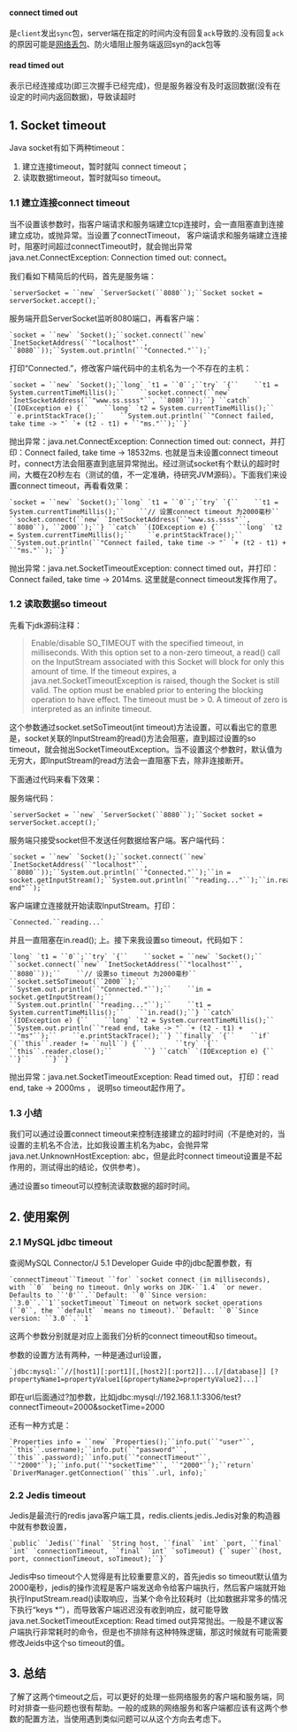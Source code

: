 #### connect  timed out  

 是`client`发出`sync`包，server端在指定的时间内没有回复`ack`导致的.没有回复`ack`的原因可能是[网络丢包](https://www.baidu.com/s?wd=%E7%BD%91%E7%BB%9C%E4%B8%A2%E5%8C%85&tn=24004469_oem_dg&rsv_dl=gh_pl_sl_csd)、防火墙阻止服务端返回syn的ack包等 

#### read timed out 

表示已经连接成功(即三次握手已经完成)，但是服务器没有及时返回数据(没有在设定的时间内返回数据)，导致读超时

## 1. Socket timeout

Java socket有如下两种timeout：

1. 建立连接timeout，暂时就叫 connect timeout；
2. 读取数据timeout，暂时就叫so timeout。

### 1.1 建立连接connect timeout

当不设置该参数时，指客户端请求和服务端建立tcp连接时，会一直阻塞直到连接建立成功，或抛异常。当设置了connectTimeout， 客户端请求和服务端建立连接时，阻塞时间超过connectTimeout时，就会抛出异常java.net.ConnectException: Connection timed out: connect。

我们看如下精简后的代码，首先是服务端：

```
`serverSocket = ``new` `ServerSocket(``8080``);``Socket socket = serverSocket.accept();`
```

服务端开启ServerSocket监听8080端口，再看客户端：

```
`socket = ``new` `Socket();``socket.connect(``new` `InetSocketAddress(``"localhost"``, ``8080``));``System.out.println(``"Connected."``);`
```

打印“Connected.”，修改客户端代码中的主机名为一个不存在的主机：

```
`socket = ``new` `Socket();``long` `t1 = ``0``;``try` `{``    ``t1 = System.currentTimeMillis();``    ``socket.connect(``new` `InetSocketAddress(``"www.ss.ssss"``, ``8080``));``} ``catch` `(IOException e) {``    ``long` `t2 = System.currentTimeMillis();``    ``e.printStackTrace();``    ``System.out.println(``"Connect failed, take time -> "` `+ (t2 - t1) + ``"ms."``);``}`
```

抛出异常：java.net.ConnectException: Connection timed out: connect，并打印：Connect failed, take time -> 18532ms. 也就是当未设置connect timeout时，connect方法会阻塞直到底层异常抛出。经过测试socket有个默认的超时时间，大概在20秒左右（测试的值，不一定准确，待研究JVM源码）。下面我们来设置connect timeout，再看看效果：

```
`socket = ``new` `Socket();``long` `t1 = ``0``;``try` `{``    ``t1 = System.currentTimeMillis();``    ``// 设置connect timeout 为2000毫秒``    ``socket.connect(``new` `InetSocketAddress(``"www.ss.ssss"``, ``8080``), ``2000``);``} ``catch` `(IOException e) {``    ``long` `t2 = System.currentTimeMillis();``    ``e.printStackTrace();``    ``System.out.println(``"Connect failed, take time -> "` `+ (t2 - t1) + ``"ms."``);``}`
```

抛出异常：java.net.SocketTimeoutException: connect timed out，并打印：Connect failed, take time -> 2014ms. 这里就是connect timeout发挥作用了。

### 1.2 读取数据so timeout

先看下jdk源码注释：

> Enable/disable SO_TIMEOUT with the specified timeout, in milliseconds. With this option set to a non-zero timeout, a read() call on the InputStream associated with this Socket will block for only this amount of time. If the timeout expires, a java.net.SocketTimeoutException is raised, though the Socket is still valid. The option must be enabled prior to entering the blocking operation to have effect. The timeout must be > 0. A timeout of zero is interpreted as an infinite timeout.

这个参数通过socket.setSoTimeout(int timeout)方法设置，可以看出它的意思是，socket关联的InputStream的read()方法会阻塞，直到超过设置的so timeout，就会抛出SocketTimeoutException。当不设置这个参数时，默认值为无穷大，即InputStream的read方法会一直阻塞下去，除非连接断开。

下面通过代码来看下效果：

服务端代码：

```
`serverSocket = ``new` `ServerSocket(``8080``);``Socket socket = serverSocket.accept();`
```

服务端只接受socket但不发送任何数据给客户端。客户端代码：

```
`socket = ``new` `Socket();``socket.connect(``new` `InetSocketAddress(``"localhost"``, ``8080``));``System.out.println(``"Connected."``);``in = socket.getInputStream();``System.out.println(``"reading..."``);``in.read();``System.out.println(``"read end"``);`
```

客户端建立连接就开始读取InputStream。打印：

```
`Connected.``reading...`
```

并且一直阻塞在in.read(); 上。接下来我设置so timeout，代码如下：

```
`long` `t1 = ``0``;``try` `{``    ``socket = ``new` `Socket();``    ``socket.connect(``new` `InetSocketAddress(``"localhost"``, ``8080``));``    ``// 设置so timeout 为2000毫秒``    ``socket.setSoTimeout(``2000``);``    ``System.out.println(``"Connected."``);``    ``in = socket.getInputStream();``    ``System.out.println(``"reading..."``);``    ``t1 = System.currentTimeMillis();``    ``in.read();``} ``catch` `(IOException e) {``    ``long` `t2 = System.currentTimeMillis();``    ``System.out.println(``"read end, take -> "` `+ (t2 - t1) + ``"ms"``);``    ``e.printStackTrace();``} ``finally` `{``    ``if` `(``this``.reader != ``null``) {``        ``try` `{``            ``this``.reader.close();``        ``} ``catch` `(IOException e) {``        ``}``    ``}``}`
```

抛出异常：java.net.SocketTimeoutException: Read timed out， 打印：read end, take -> 2000ms ， 说明so timeout起作用了。

### 1.3 小结

我们可以通过设置connect timeout来控制连接建立的超时时间（不是绝对的，当设置的主机名不合法，比如我设置主机名为abc，会抛异常java.net.UnknownHostException: abc，但是此时connect timeout设置是不起作用的，测试得出的结论，仅供参考）。

通过设置so timeout可以控制流读取数据的超时时间。

## 2. 使用案例

### 2.1 MySQL jdbc timeout

查阅MySQL Connector/J 5.1 Developer Guide 中的jdbc配置参数，有

```
`connectTimeout``Timeout ``for` `socket connect (in milliseconds), with ``0` `being no timeout. Only works on JDK-``1.4` `or newer. Defaults to ``'0'``.``Default: ``0``Since version: ``3.0``.``1``socketTimeout``Timeout on network socket operations (``0``, the ``default` `means no timeout).``Default: ``0``Since version: ``3.0``.``1`
```

这两个参数分别就是对应上面我们分析的connect timeout和so timeout。

参数的设置方法有两种，一种是通过url设置，

```
`jdbc:mysql:``//[host1][:port1][,[host2][:port2]]...[/[database]] [?propertyName1=propertyValue1[&propertyName2=propertyValue2]...]`
```

即在url后面通过?加参数，比如jdbc:mysql://192.168.1.1:3306/test?connectTimeout=2000&socketTime=2000

还有一种方式是：

```
`Properties info = ``new` `Properties();``info.put(``"user"``, ``this``.username);``info.put(``"password"``, ``this``.password);``info.put(``"connectTimeout"``, ``"2000"``);``info.put(``"socketTime"``, ``"2000"``);``return` `DriverManager.getConnection(``this``.url, info);`
```

### 2.2 Jedis timeout

Jedis是最流行的redis java客户端工具，redis.clients.jedis.Jedis对象的构造器中就有参数设置，

```
`public` `Jedis(``final` `String host, ``final` `int` `port, ``final` `int` `connectionTimeout, ``final` `int` `soTimeout) {``super``(host, port, connectionTimeout, soTimeout);``}`
```

Jedis中so timeout个人觉得是有比较重要意义的，首先jedis so timeout默认值为2000毫秒，jedis的操作流程是客户端发送命令给客户端执行，然后客户端就开始执行InputStream.read()读取响应，当某个命令比较耗时（比如数据非常多的情况下执行“keys *”），而导致客户端迟迟没有收到响应，就可能导致java.net.SocketTimeoutException: Read timed out异常抛出。一般是不建议客户端执行非常耗时的命令，但是也不排除有这种特殊逻辑，那这时候就有可能需要修改Jeids中这个so timeout的值。

## 3. 总结

了解了这两个timeout之后，可以更好的处理一些网络服务的客户端和服务端，同时对排查一些问题也很有帮助。一般的成熟的网络服务和客户端都应该有这两个参数的配置方法，当使用遇到类似问题可以从这个方向去考虑下。